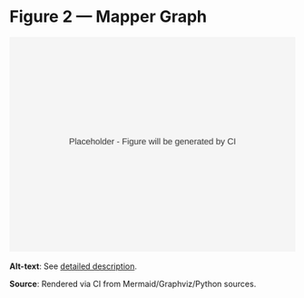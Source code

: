 # Figure 2 — Mapper Graph

![Figure 2](../figs/svg/figure2.svg)

**Alt-text**: See [detailed description](../figs/alt/fig02_mapper_alt.md).

**Source**: Rendered via CI from Mermaid/Graphviz/Python sources.
